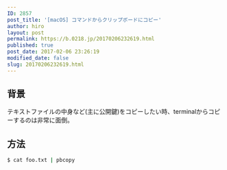 ```yaml
---
ID: 2857
post_title: '[macOS] コマンドからクリップボードにコピー'
author: hiro
layout: post
permalink: https://b.0218.jp/20170206232619.html
published: true
post_date: 2017-02-06 23:26:19
modified_date: false
slug: 20170206232619.html
---
```

<!--more-->

## 背景

テキストファイルの中身など(主に公開鍵)をコピーしたい時、terminalからコピーするのは非常に面倒。


## 方法

```bash
$ cat foo.txt | pbcopy
```